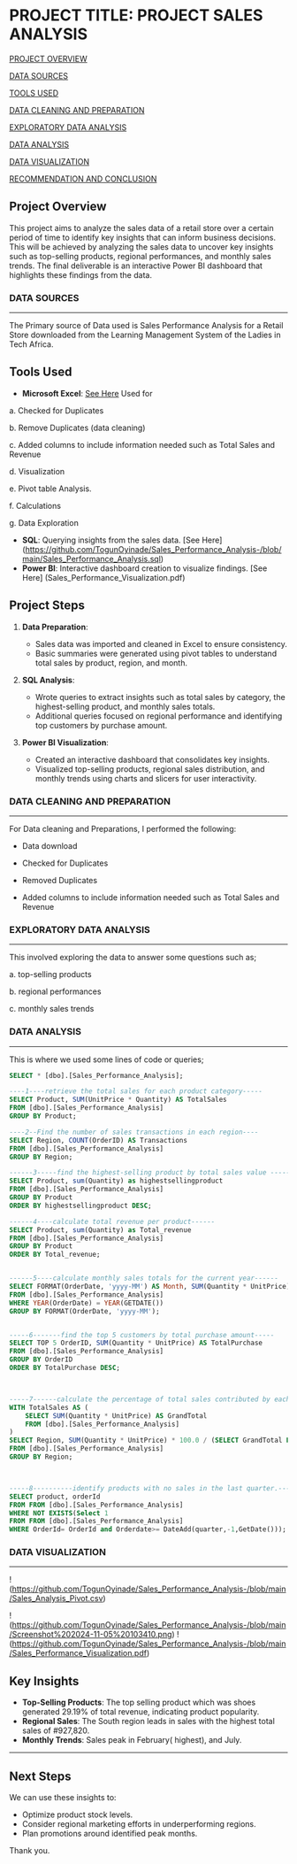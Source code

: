 # PROJECT TITLE: PROJECT SALES ANALYSIS

[PROJECT OVERVIEW](#project-overview)

[DATA SOURCES](#data-sources)

[TOOLS USED](#tools-used)

[DATA CLEANING AND PREPARATION](#data-cleaning-and-preparation)

[EXPLORATORY DATA ANALYSIS](#exploratory-data-analysis)

[DATA ANALYSIS](#data-analysis)

[DATA VISUALIZATION](#data-visualization)

[RECOMMENDATION AND CONCLUSION](#recommendation)

## Project Overview
This project aims to analyze the sales data of a retail store over a certain period of time to identify key insights that can inform business decisions. This will be achieved by analyzing the sales data to uncover key insights such as top-selling products, regional performances, and monthly sales trends. The final deliverable is an interactive Power BI dashboard that highlights these findings from the data.

### DATA SOURCES
---
The Primary source of Data used is Sales Performance Analysis for a Retail Store downloaded from the Learning Management System of the Ladies in Tech Africa.


## Tools Used
- **Microsoft Excel**: [See Here](https://github.com/TogunOyinade/Sales_Performance_Analysis-/blob/main/Sales_Performance_Analysis.csv)
  Used for

a. Checked for Duplicates

b. Remove Duplicates (data cleaning)

c. Added columns to include information needed such as Total Sales and Revenue

d. Visualization

e. Pivot table Analysis.

f. Calculations

g. Data Exploration

- **SQL**: Querying insights from the sales data. [See Here] (https://github.com/TogunOyinade/Sales_Performance_Analysis-/blob/main/Sales_Performance_Analysis.sql)
- **Power BI**: Interactive dashboard creation to visualize findings. [See Here] (Sales_Performance_Visualization.pdf)

## Project Steps
1. **Data Preparation**:
   - Sales data was imported and cleaned in Excel to ensure consistency.
   - Basic summaries were generated using pivot tables to understand total sales by product, region, and month.

2. **SQL Analysis**:
   - Wrote queries to extract insights such as total sales by category, the highest-selling product, and monthly sales totals.
   - Additional queries focused on regional performance and identifying top customers by purchase amount.

3. **Power BI Visualization**:
   - Created an interactive dashboard that consolidates key insights.
   - Visualized top-selling products, regional sales distribution, and monthly trends using charts and slicers for user interactivity.


### DATA CLEANING AND PREPARATION
---
For Data cleaning and Preparations, I performed the following:

* Data download
  
* Checked for Duplicates
  
* Removed Duplicates
  
* Added columns to include information needed such as Total Sales and Revenue
  
### EXPLORATORY DATA ANALYSIS
---
This involved exploring the data to answer some questions such as;
 
 a. top-selling products
 
 b. regional performances
 
 c. monthly sales trends
 
 
### DATA ANALYSIS
---
This is where we used some lines of code or queries;

```SQL
SELECT * [dbo].[Sales_Performance_Analysis];

----1----retrieve the total sales for each product category-----
SELECT Product, SUM(UnitPrice * Quantity) AS TotalSales
FROM [dbo].[Sales_Performance_Analysis]
GROUP BY Product;

----2--Find the number of sales transactions in each region----
SELECT Region, COUNT(OrderID) AS Transactions
FROM [dbo].[Sales_Performance_Analysis]
GROUP BY Region;

------3-----find the highest-selling product by total sales value ------
SELECT Product, sum(Quantity) as highestsellingproduct
FROM [dbo].[Sales_Performance_Analysis]
GROUP BY Product
ORDER BY highestsellingproduct DESC;

------4----calculate total revenue per product------
SELECT Product, sum(Quantity) as Total_revenue
FROM [dbo].[Sales_Performance_Analysis]
GROUP BY Product
ORDER BY Total_revenue;


------5----calculate monthly sales totals for the current year------
SELECT FORMAT(OrderDate, 'yyyy-MM') AS Month, SUM(Quantity * UnitPrice) AS MonthlySales
FROM [dbo].[Sales_Performance_Analysis]
WHERE YEAR(OrderDate) = YEAR(GETDATE())
GROUP BY FORMAT(OrderDate, 'yyyy-MM');


-----6-------find the top 5 customers by total purchase amount-----
SELECT TOP 5 OrderID, SUM(Quantity * UnitPrice) AS TotalPurchase
FROM [dbo].[Sales_Performance_Analysis]
GROUP BY OrderID
ORDER BY TotalPurchase DESC;



-----7------calculate the percentage of total sales contributed by each region-----
WITH TotalSales AS (
    SELECT SUM(Quantity * UnitPrice) AS GrandTotal
    FROM [dbo].[Sales_Performance_Analysis]
)
SELECT Region, SUM(Quantity * UnitPrice) * 100.0 / (SELECT GrandTotal FROM TotalSales) AS RegionSalesPercentage
FROM [dbo].[Sales_Performance_Analysis]
GROUP BY Region;



-----8----------identify products with no sales in the last quarter.--------
SELECT product, orderId
FROM FROM [dbo].[Sales_Performance_Analysis]
WHERE NOT EXISTS(Select 1
FROM FROM [dbo].[Sales_Performance_Analysis]
WHERE OrderId= OrderId and Orderdate>= DateAdd(quarter,-1,GetDate()));
```

### DATA VISUALIZATION
---
!(https://github.com/TogunOyinade/Sales_Performance_Analysis-/blob/main/Sales_Analysis_Pivot.csv)

!(https://github.com/TogunOyinade/Sales_Performance_Analysis-/blob/main/Screenshot%202024-11-05%20103410.png)
!(https://github.com/TogunOyinade/Sales_Performance_Analysis-/blob/main/Sales_Performance_Visualization.pdf)



## Key Insights
- **Top-Selling Products**: The top selling product which was shoes generated 29.19% of total revenue, indicating product popularity.
- **Regional Sales**: The South region leads in sales with the highest total sales of #927,820.
- **Monthly Trends**: Sales peak in February( highest), and July. 

---

## Next Steps
We can use these insights to: 
- Optimize product stock levels.
- Consider regional marketing efforts in underperforming regions.
- Plan promotions around identified peak months.


Thank you.




    
   



 

